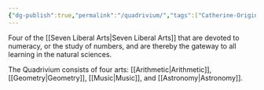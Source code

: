 ```yaml
---
{"dg-publish":true,"permalink":"/quadrivium/","tags":["Catherine-Original"],"created":"2025-06-22T16:09:15.606-04:00","updated":"2025-06-22T20:50:34.159-04:00"}
---
```


Four of the [[Seven Liberal Arts\|Seven Liberal Arts]] that are devoted to numeracy, or the study of numbers, and are thereby the gateway to all learning in the natural sciences.

The Quadrivium consists of four arts: [[Arithmetic\|Arithmetic]], [[Geometry\|Geometry]], [[Music\|Music]], and [[Astronomy\|Astronomy]].